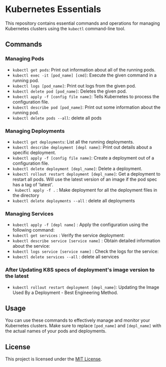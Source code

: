 # Kubernetes Essentials

This repository contains essential commands and operations for managing Kubernetes clusters using the `kubectl` command-line tool.

## Commands

### Managing Pods

- `kubectl get pods`: Print out information about all of the running pods.
- `kubectl exec -it [pod_name] [cmd]`: Execute the given command in a running pod.
- `kubectl logs [pod_name]`: Print out logs from the given pod.
- `kubectl delete pod [pod_name]`: Deletes the given pod.
- `kubectl apply -f [config file name]`: Tells Kubernetes to process the configuration file.
- `kubectl describe pod [pod_name]`: Print out some information about the running pod.
- `kubectl delete pods --all`: delete all pods


### Managing Deployments

- `kubectl get deployments`: List all the running deployments.
- `kubectl describe deployment [depl name]`: Print out details about a specific deployment.
- `kubectl apply -f [config file name]`: Create a deployment out of a configuration file.
- `kubectl delete deployment [depl_name]`: Delete a deployment.
- `kubectl rollout restart deployment [depl_name]`: Get a deployment to restart all pods. Will use the latest version of an image if the pod spec has a tag of 'latest'.
- ` kubectl apply -f .` : Make deployment for all the deployment files in the directory
- `kubectl delete deployments --all` : delete all deployments


### Managing Services

- `kubectl apply -f [depl name]` : Apply the configuration using the following command:
- `kubectl get services` : Verify the service deployment:
- `kubectl describe service [service name]` : Obtain detailed information about the service:
- `kubectl logs service [service name]` : Check the logs for the service:
- `kubectl delete services --all` : delete all services


### After Updating K8S specs of deployment's image version to the latest

- `kubectl rollout restart deployment [depl_name]`: Updating the Image Used By a Deployment - Best Engineering Method.
  
## Usage

You can use these commands to effectively manage and monitor your Kubernetes clusters. Make sure to replace `[pod_name]` and `[depl_name]` with the actual names of your pods and deployments.

## License

This project is licensed under the [MIT License](https://opensource.org/licenses/MIT).
